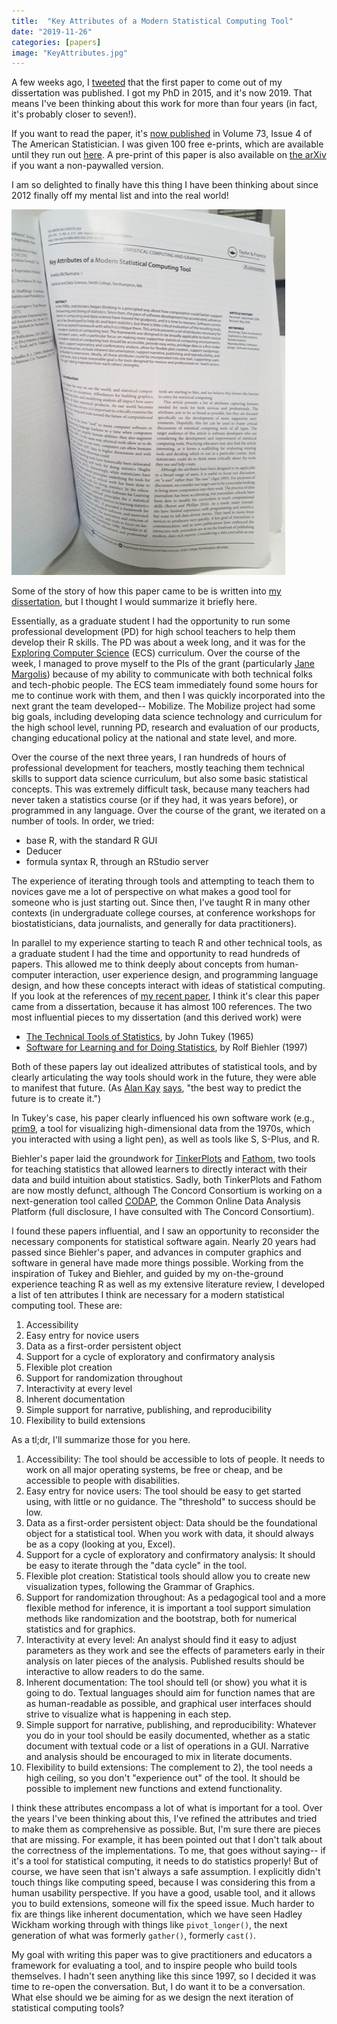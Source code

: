 ```yaml
---
title:  "Key Attributes of a Modern Statistical Computing Tool" 
date: "2019-11-26"
categories: [papers]
image: "KeyAttributes.jpg"
---
```


A few weeks ago, I [tweeted](https://twitter.com/AmeliaMN/status/1191464296779255814?s=20) that the first paper to come out of my dissertation was published. I got my PhD in 2015, and it's now 2019. That means I've been thinking about this work for more than four years (in fact, it's probably closer to seven!).

If you want to read the paper, it's [now published](https://www.tandfonline.com/doi/full/10.1080/00031305.2018.1482784) in Volume 73, Issue 4 of The American Statistician. I was given 100 free e-prints, which are available until they run out [here](https://www.tandfonline.com/eprint/WNRYZCHGUMCEUIEC9C9X/full?target=10.1080/00031305.2018.1482784). A pre-print of this paper is also available on [the arXiv](https://arxiv.org/abs/1610.00985) if you want a non-paywalled version.

I am so delighted to finally have this thing I have been thinking about since 2012 finally off my mental list and into the real world!

![The print version of this paper!](KeyAttributes.jpg)

Some of the story of how this paper came to be is written into [my dissertation](https://escholarship.org/uc/item/1mm9303x), but I thought I would summarize it briefly here.

Essentially, as a graduate student I had the opportunity to run some professional development (PD) for high school teachers to help them develop their R skills. The PD was about a week long, and it was for the [Exploring Computer Science](http://www.exploringcs.org/) (ECS) curriculum. Over the course of the week, I managed to prove myself to the PIs of the grant (particularly [Jane Margolis](https://gseis.ucla.edu/directory/jane-margolis/)) because of my ability to communicate with both technical folks and tech-phobic people. The ECS team immediately found some hours for me to continue work with them, and then I was quickly incorporated into the next grant the team developed-- Mobilize. The Mobilize project had some big goals, including developing data science technology and curriculum for the high school level, running PD, research and evaluation of our products, changing educational policy at the national and state level, and more.

Over the course of the next three years, I ran hundreds of hours of professional development for teachers, mostly teaching them technical skills to support data science curriculum, but also some basic statistical concepts. This was extremely difficult task, because many teachers had never taken a statistics course (or if they had, it was years before), or programmed in any language. Over the course of the grant, we iterated on a number of tools. In order, we tried:

-   base R, with the standard R GUI
-   Deducer
-   formula syntax R, through an RStudio server

The experience of iterating through tools and attempting to teach them to novices gave me a lot of perspective on what makes a good tool for someone who is just starting out. Since then, I've taught R in many other contexts (in undergraduate college courses, at conference workshops for biostatisticians, data journalists, and generally for data practitioners).

In parallel to my experience starting to teach R and other technical tools, as a graduate student I had the time and opportunity to read hundreds of papers. This allowed me to think deeply about concepts from human-computer interaction, user experience design, and programming language design, and how these concepts interact with ideas of statistical computing. If you look at the references of [my recent paper](https://www.tandfonline.com/doi/full/10.1080/00031305.2018.1482784), I think it's clear this paper came from a dissertation, because it has almost 100 references. The two most influential pieces to my dissertation (and this derived work) were

-   [The Technical Tools of Statistics](https://amstat.tandfonline.com/doi/abs/10.1080/00031305.1965.10479711#.XdA6_pNKjBI), by John Tukey (1965)
-   [Software for Learning and for Doing Statistics](https://iase-web.org/documents/intstatreview/97.Biehler.pdf), by Rolf Biehler (1997)

Both of these papers lay out idealized attributes of statistical tools, and by clearly articulating the way tools should work in the future, they were able to manifest that future. (As [Alan Kay](http://amturing.acm.org/award_winners/kay_3972189.cfm) [says](https://quoteinvestigator.com/2012/09/27/invent-the-future/), "the best way to predict the future is to create it.")

In Tukey's case, his paper clearly influenced his own software work (e.g., [prim9](https://www.youtube.com/watch?v=B7XoW2qiFUA), a tool for visualizing high-dimensional data from the 1970s, which you interacted with using a light pen), as well as tools like S, S-Plus, and R.

Biehler's paper laid the groundwork for [TinkerPlots](https://www.tinkerplots.com/) and [Fathom](https://fathom.concord.org/), two tools for teaching statistics that allowed learners to directly interact with their data and build intuition about statistics. Sadly, both TinkerPlots and Fathom are now mostly defunct, although The Concord Consortium is working on a next-generation tool called [CODAP](https://codap.concord.org/), the Common Online Data Analysis Platform (full disclosure, I have consulted with The Concord Consortium).

I found these papers influential, and I saw an opportunity to reconsider the necessary components for statistical software again. Nearly 20 years had passed since Biehler's paper, and advances in computer graphics and software in general have made more things possible. Working from the inspiration of Tukey and Biehler, and guided by my on-the-ground experience teaching R as well as my extensive literature review, I developed a list of ten attributes I think are necessary for a modern statistical computing tool. These are:

1.  Accessibility
2.  Easy entry for novice users
3.  Data as a first-order persistent object
4.  Support for a cycle of exploratory and confirmatory analysis
5.  Flexible plot creation
6.  Support for randomization throughout
7.  Interactivity at every level
8.  Inherent documentation
9.  Simple support for narrative, publishing, and reproducibility
10. Flexibility to build extensions

As a tl;dr, I'll summarize those for you here.

1.  Accessibility: The tool should be accessible to lots of people. It needs to work on all major operating systems, be free or cheap, and be accessible to people with disabilities.
2.  Easy entry for novice users: The tool should be easy to get started using, with little or no guidance. The "threshold" to success should be low.
3.  Data as a first-order persistent object: Data should be the foundational object for a statistical tool. When you work with data, it should always be as a copy (looking at you, Excel).
4.  Support for a cycle of exploratory and confirmatory analysis: It should be easy to iterate through the "data cycle" in the tool.
5.  Flexible plot creation: Statistical tools should allow you to create new visualization types, following the Grammar of Graphics.
6.  Support for randomization throughout: As a pedagogical tool and a more flexible method for inference, it is important a tool support simulation methods like randomization and the bootstrap, both for numerical statistics and for graphics.
7.  Interactivity at every level: An analyst should find it easy to adjust parameters as they work and see the effects of parameters early in their analysis on later pieces of the analysis. Published results should be interactive to allow readers to do the same.
8.  Inherent documentation: The tool should tell (or show) you what it is going to do. Textual languages should aim for function names that are as human-readable as possible, and graphical user interfaces should strive to visualize what is happening in each step.
9.  Simple support for narrative, publishing, and reproducibility: Whatever you do in your tool should be easily documented, whether as a static document with textual code or a list of operations in a GUI. Narrative and analysis should be encouraged to mix in literate documents.
10. Flexibility to build extensions: The complement to 2), the tool needs a high ceiling, so you don't "experience out" of the tool. It should be possible to implement new functions and extend functionality.

I think these attributes encompass a lot of what is important for a tool. Over the years I've been thinking about this, I've refined the attributes and tried to make them as comprehensive as possible. But, I'm sure there are pieces that are missing. For example, it has been pointed out that I don't talk about the correctness of the implementations. To me, that goes without saying-- if it's a tool for statistical computing, it needs to do statistics properly! But of course, we have seen that isn't always a safe assumption. I explicitly didn't touch things like computing speed, because I was considering this from a human usability perspective. If you have a good, usable tool, and it allows you to build extensions, someone will fix the speed issue. Much harder to fix are things like inherent documentation, which we have seen Hadley Wickham working through with things like `pivot_longer()`, the next generation of what was formerly `gather()`, formerly `cast()`.

My goal with writing this paper was to give practitioners and educators a framework for evaluating a tool, and to inspire people who build tools themselves. I hadn't seen anything like this since 1997, so I decided it was time to re-open the conversation. But, I do want it to be a conversation. What else should we be aiming for as we design the next iteration of statistical computing tools?
